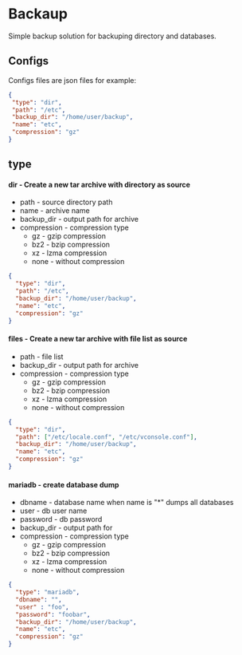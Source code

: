 # Backaup
 Simple backup solution for backuping directory and databases.
## Configs
 Configs files are json files for example:
 ```json
{
  "type": "dir",
  "path": "/etc",
  "backup_dir": "/home/user/backup",
  "name": "etc",
  "compression": "gz"
}
```
## type
#### dir - Create a new tar archive with directory as source
* path - source directory path
* name - archive name
* backup_dir - output path for archive
* compression - compression type
    * gz   - gzip compression
    * bz2  - bzip compression
    * xz   - lzma compression
    * none - without compression
```json
{
  "type": "dir",
  "path": "/etc",
  "backup_dir": "/home/user/backup",
  "name": "etc",
  "compression": "gz"
}
```

#### files - Create a new tar archive with file list as source
* path - file list 
* backup_dir - output path for archive
* compression - compression type
    * gz   - gzip compression
    * bz2  - bzip compression
    * xz   - lzma compression
    * none - without compression
```json
{
  "type": "dir",
  "path": ["/etc/locale.conf", "/etc/vconsole.conf"],
  "backup_dir": "/home/user/backup",
  "name": "etc",
  "compression": "gz"
}
```

#### mariadb - create database dump
* dbname - database name when name is "*" dumps all databases 
* user - db user name
* password - db password
* backup_dir - output path for 
* compression - compression type
    * gz   - gzip compression
    * bz2  - bzip compression
    * xz   - lzma compression
    * none - without compression
```json
{
  "type": "mariadb",
  "dbname": "",
  "user" : "foo",
  "password": "foobar",
  "backup_dir": "/home/user/backup",
  "name": "etc",
  "compression": "gz"
}
```
